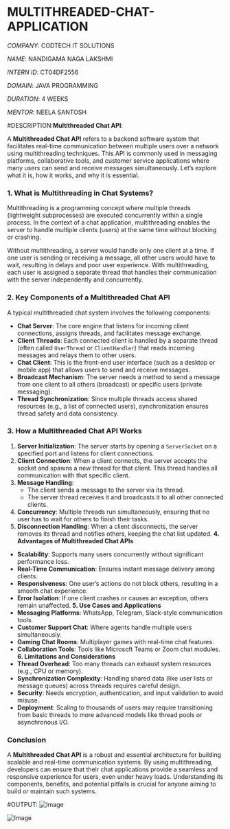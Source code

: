 # MULTITHREADED-CHAT-APPLICATION

*COMPANY*: CODTECH IT SOLUTIONS

*NAME*: NANDIGAMA NAGA LAKSHMI

*INTERN ID*: CT04DF2556

*DOMAIN*: JAVA PROGRAMMING

*DURATION*: 4 WEEKS

*MENTOR*: NEELA SANTOSH

#DESCRIPTION:**Multithreaded Chat API**:

A **Multithreaded Chat API** refers to a backend software system that facilitates real-time communication between multiple users over a network using multithreading techniques. This API is commonly used in messaging platforms, collaborative tools, and customer service applications where many users can send and receive messages simultaneously. Let’s explore what it is, how it works, and why it is essential.
### **1. What is Multithreading in Chat Systems?**

Multithreading is a programming concept where multiple threads (lightweight subprocesses) are executed concurrently within a single process. In the context of a chat application, multithreading enables the server to handle multiple clients (users) at the same time without blocking or crashing.

Without multithreading, a server would handle only one client at a time. If one user is sending or receiving a message, all other users would have to wait, resulting in delays and poor user experience. With multithreading, each user is assigned a separate thread that handles their communication with the server independently and concurrently.
### **2. Key Components of a Multithreaded Chat API**
A typical multithreaded chat system involves the following components:

* **Chat Server**: The core engine that listens for incoming client connections, assigns threads, and facilitates message exchange.
* **Client Threads**: Each connected client is handled by a separate thread (often called `UserThread` or `ClientHandler`) that reads incoming messages and relays them to other users.
* **Chat Client**: This is the front-end user interface (such as a desktop or mobile app) that allows users to send and receive messages.
* **Broadcast Mechanism**: The server needs a method to send a message from one client to all others (broadcast) or specific users (private messaging).
* **Thread Synchronization**: Since multiple threads access shared resources (e.g., a list of connected users), synchronization ensures thread safety and data consistency.
### **3. How a Multithreaded Chat API Works**
1. **Server Initialization**: The server starts by opening a `ServerSocket` on a specified port and listens for client connections.
2. **Client Connection**: When a client connects, the server accepts the socket and spawns a new thread for that client. This thread handles all communication with that specific client.
3. **Message Handling**:
   * The client sends a message to the server via its thread.
   * The server thread receives it and broadcasts it to all other connected clients.
4. **Concurrency**: Multiple threads run simultaneously, ensuring that no user has to wait for others to finish their tasks.
5. **Disconnection Handling**: When a client disconnects, the server removes its thread and notifies others, keeping the chat list updated.
**4. Advantages of Multithreaded Chat APIs**
* **Scalability**: Supports many users concurrently without significant performance loss.
* **Real-Time Communication**: Ensures instant message delivery among clients.
* **Responsiveness**: One user’s actions do not block others, resulting in a smooth chat experience.
* **Error Isolation**: If one client crashes or causes an exception, others remain unaffected.
**5. Use Cases and Applications**
* **Messaging Platforms**: WhatsApp, Telegram, Slack-style communication tools.
* **Customer Support Chat**: Where agents handle multiple users simultaneously.
* **Gaming Chat Rooms**: Multiplayer games with real-time chat features.
* **Collaboration Tools**: Tools like Microsoft Teams or Zoom chat modules.
 **6. Limitations and Considerations**
* **Thread Overhead**: Too many threads can exhaust system resources (e.g., CPU or memory).
* **Synchronization Complexity**: Handling shared data (like user lists or message queues) across threads requires careful design.
* **Security**: Needs encryption, authentication, and input validation to avoid misuse.
* **Deployment**: Scaling to thousands of users may require transitioning from basic threads to more advanced models like thread pools or asynchronous I/O.
### **Conclusion**
A **Multithreaded Chat API** is a robust and essential architecture for building scalable and real-time communication systems. By using multithreading, developers can ensure that their chat applications provide a seamless and responsive experience for users, even under heavy loads. Understanding its components, benefits, and potential pitfalls is crucial for anyone aiming to build or maintain such systems.

#OUTPUT:
![Image](https://github.com/user-attachments/assets/7af8325e-4d6d-47b5-803a-9662005f82e5)

![Image](https://github.com/user-attachments/assets/db2095c5-bb45-4d69-a7d6-3ef88d1594a4)
